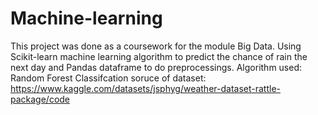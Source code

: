 # Machine-learning
This project was done as a coursework for the module Big Data.
Using Scikit-learn machine learning algorithm to predict the chance of rain the next day and Pandas dataframe to do preprocessings.
Algorithm used: Random Forest Classifcation
soruce of dataset: https://www.kaggle.com/datasets/jsphyg/weather-dataset-rattle-package/code
